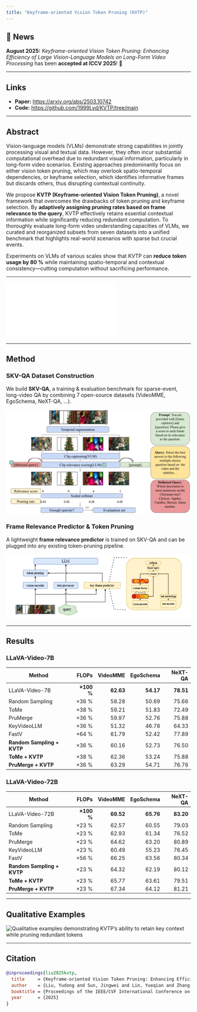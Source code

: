 ```yaml
---
title: "Keyframe-oriented Vision Token Pruning (KVTP)"
---
```


## 🚀 News  
**August 2025:** *Keyframe-oriented Vision Token Pruning: Enhancing Efficiency of Large Vision-Language Models on Long-Form Video Processing* has been **accepted at ICCV 2025**! 🎉

---

## Links
- **Paper:** <https://arxiv.org/abs/2503.10742>  
- **Code:** <https://github.com/1999Lyd/KVTP/tree/main>

---

## Abstract
Vision-language models (VLMs) demonstrate strong capabilities in jointly processing visual and textual data. However, they often incur substantial computational overhead due to redundant visual information, particularly in long-form video scenarios. Existing approaches predominantly focus on either vision token pruning, which may overlook spatio-temporal dependencies, or keyframe selection, which identifies informative frames but discards others, thus disrupting contextual continuity.

We propose **KVTP (Keyframe-oriented Vision Token Pruning)**, a novel framework that overcomes the drawbacks of token pruning and keyframe selection. By **adaptively assigning pruning rates based on frame relevance to the query**, KVTP effectively retains essential contextual information while significantly reducing redundant computation. To thoroughly evaluate long-form video understanding capacities of VLMs, we curated and reorganized subsets from seven datasets into a unified benchmark that highlights real-world scenarios with sparse but crucial events.

Experiments on VLMs of various scales show that KVTP can **reduce token usage by 80 %** while maintaining spatio-temporal and contextual consistency—cutting computation without sacrificing performance.

---

![Overall results of KVTP across benchmarks](assets/performance.pdf)

---

## Method

### SKV-QA Dataset Construction  
We build **SKV-QA**, a training & evaluation benchmark for sparse-event, long-video QA by combining 7 open-source datasets (VideoMME, EgoSchema, NeXT-QA, …).

![SKV-QA construction pipeline](assets/data.jpg)

### Frame Relevance Predictor & Token Pruning  
A lightweight **frame relevance predictor** is trained on SKV-QA and can be plugged into any existing token-pruning pipeline.

![KVTP overall architecture](assets/pipeline.png)

---

## Results

### LLaVA-Video-7B

| Method | FLOPs | VideoMME | EgoSchema | NeXT-QA |
|--------|------:|---------:|----------:|--------:|
| LLaVA-Video-7B | **×100 %** | **62.63** | **54.17** | **78.51** |
| Random Sampling | ×36 % | 58.28 | 50.69 | 75.66 |
| ToMe | ×38 % | 59.21 | 51.83 | 72.49 |
| PruMerge | ×36 % | 59.97 | 52.76 | 75.88 |
| KeyVideoLLM | ×36 % | 51.32 | 46.78 | 64.33 |
| FastV | ×64 % | 61.79 | 52.42 | 77.89 |
| **Random Sampling + KVTP** | ×36 % | 60.16 | 52.73 | 76.50 |
| **ToMe + KVTP** | ×38 % | 62.36 | 53.24 | 75.88 |
| **PruMerge + KVTP** | ×36 % | 63.29 | 54.71 | 76.76 |

### LLaVA-Video-72B

| Method | FLOPs | VideoMME | EgoSchema | NeXT-QA |
|--------|------:|---------:|----------:|--------:|
| LLaVA-Video-72B | **×100 %** | **69.52** | **65.76** | **83.20** |
| Random Sampling | ×23 % | 62.57 | 60.55 | 79.03 |
| ToMe | ×23 % | 62.93 | 61.34 | 76.52 |
| PruMerge | ×23 % | 64.62 | 63.20 | 80.89 |
| KeyVideoLLM | ×23 % | 60.49 | 55.23 | 76.45 |
| FastV | ×56 % | 66.25 | 63.56 | 80.34 |
| **Random Sampling + KVTP** | ×23 % | 64.32 | 62.19 | 80.12 |
| **ToMe + KVTP** | ×23 % | 65.77 | 63.61 | 79.51 |
| **PruMerge + KVTP** | ×23 % | 67.34 | 64.12 | 81.21 |

---

## Qualitative Examples

![Qualitative examples demonstrating KVTP’s ability to retain key context while pruning redundant tokens](assets/quali_1.png)

---

## Citation
```bibtex
@inproceedings{liu2025kvtp,
  title     = {Keyframe-oriented Vision Token Pruning: Enhancing Efficiency of Large Vision-Language Models on Long-Form Video Processing},
  author    = {Liu, Yudong and Sun, Jingwei and Lin, Yueqian and Zhang, Jingyang and Yin, Ming and Wang, Qinsi and Zhang, Jianyi and Li, Hai and Chen, Yiran},
  booktitle = {Proceedings of the IEEE/CVF International Conference on Computer Vision (ICCV)},
  year      = {2025}
}
